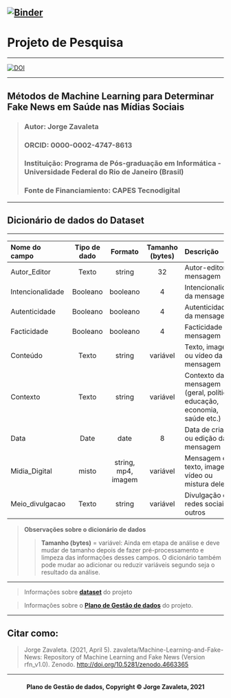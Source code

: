 [![Binder](https://mybinder.org/badge_logo.svg)](https://mybinder.org/v2/gh/zavaleta/Machine-Learning-and-Fake-News/main)
---
# Projeto de Pesquisa

---
[![DOI](https://zenodo.org/badge/DOI/10.5281/zenodo.4663365.svg)](https://doi.org/10.5281/zenodo.4663365)

---
## Métodos de Machine Learning para Determinar Fake News em Saúde nas Mídias Sociais
> ### Autor: Jorge Zavaleta
> ### ORCID: 0000-0002-4747-8613
> ### Instituição: Programa de Pós-graduação em Informática - Universidade Federal do Rio de Janeiro (Brasil)
> ### Fonte de Financiamiento: CAPES Tecnodigital

---
## Dicionário de dados do Dataset
---

 Nome do campo   | Tipo de dado | Formato  |Tamanho (bytes)| Descrição                 |
:----------------|:------------:|:--------:|:-------------:|:--------------------------|
Autor_Editor     | Texto        | string   |      32       | Autor-editor da mensagem
Intencionalidade | Booleano     | booleano |      4        | Intencionalidade da mensagem
Autenticidade    | Booleano     | booleano |      4        | Autenticidade da mensagem
Facticidade      | Booleano     | booleano |      4        | Facticidade da mensagem
Conteúdo         | Texto        | string   |   variável    | Texto, imagem ou vídeo da mensagem
Contexto         | Texto        | string   |   variável    | Contexto da mensagem (geral, política, educação, economia, saúde etc.)
Data             | Date         | date     |    8          | Data de criação ou edição da mensagem
Midia_Digital    | misto        | string, mp4, imagem  |  variável | Mensagem em texto, imagem e vídeo ou mistura deles.
Meio_divulgacao  | Texto        | string | variável | Divulgação em redes sociais ou outros

> **Observações sobre o dicionário de dados**
>> **Tamanho (bytes)** = variável: Ainda em etapa de análise e deve mudar de tamanho depois de fazer pré-processamento e limpeza das informações desses campos. O dicionário também pode mudar ao adicionar ou reduzir variáveis segundo seja o resultado da análise.

---
> Informações sobre **[dataset](dataset.md)** do projeto

> Informações sobre o **[Plano de Gestão de dados](pgd.md)** do projeto.

---
## Citar como:

> Jorge Zavaleta. (2021, April 5). zavaleta/Machine-Learning-and-Fake-News: Repository of Machine Learning and Fake News (Version rfn_v1.0). Zenodo. http://doi.org/10.5281/zenodo.4663365

---
#### <center>Plano de Gestão de dados,  Copyright &copy;  Jorge Zavaleta, 2021</center>